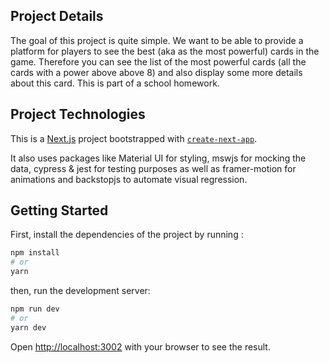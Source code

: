 ## Project Details

The goal of this project is quite simple. We want to be able to provide a platform for players to see the best (aka as the most powerful) cards in the game. Therefore you can see the list of the most powerful cards (all the cards with a power above above 8) and also display some more details about this card. This is part of a school homework.

## Project Technologies

This is a [Next.js](https://nextjs.org/) project bootstrapped with [`create-next-app`](https://github.com/vercel/next.js/tree/canary/packages/create-next-app).

It also uses packages like Material UI for styling, mswjs for mocking the data, cypress & jest for testing purposes as well as framer-motion for animations and backstopjs to automate visual regression.

## Getting Started

First, install the dependencies of the project by running :

```bash
npm install
# or
yarn
```

then, run the development server:

```bash
npm run dev
# or
yarn dev
```

Open [http://localhost:3002](http://localhost:3002) with your browser to see the result.
